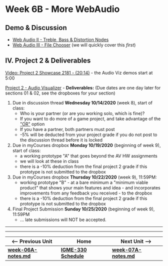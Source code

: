 # Week 6B - More WebAudio

## Demo & Discussion

- [Web Audio II - Treble, Bass & Distortion Nodes](https://github.com/tonethar/IGME-330-Master/blob/master/notes/demo-web-audio-2.md)
- [Web Audio III - File Chooser](https://github.com/tonethar/IGME-330-Master/blob/master/notes/demo-web-audio-3.md) (we will quickly cover this *first*)

<a id="project2" /> 
 
## IV. Project 2 & Deliverables

[Video: Project 2 Showcase 2181 - (20:14)](https://video.rit.edu/Watch/Si56JxGd) - the Audio Viz demos start at 5:00

[Project 2 - Audio Visualizer](../projects/project-2.md) - **Deliverables:** (Due dates are one day later for sections 01 & 02, see the dropboxes for your section)



1) Due in discussion thread **Wednesday 10/14/2020** (week 8), start of class:
    - Who is your partner (or are you working solo, which is fine)?
    - If you want to do more of a game project, and take advantage of the ["OR"](../projects/project-2.md#OR) option
    - If you have a partner, both partners must post
    - -5% will be deducted from your project grade if you do not post to the discussion thread before it is locked
2) Due in myCourses dropbox **Monday 10/19/2020** (beginning of week 9), start of class: 
    - a working prototype "A" that goes beyond the AV HW assignments
    - we will look at these in class
    - there is a -10% deduction from the final project 2 grade if this prototype is not submitted to the dropbox
3) Due in myCourses dropbox **Thursday 10/22/2020** (week 9), 11:59PM: 
    - working prototype "B" - at a bare minimum a "minimum viable product" that shows your main features and idea - and incorporates improvements from any feedback you received - to the dropbox
    - there is a -10% deduction from the final project 2 grade if this prototype is not submitted to the dropbox
4) Final Project Submission **Sunday 10/25/2020** (beginning of week 9), 11:59PM
    - ... late submissions will NOT be accepted.



<hr><hr>

| <-- Previous Unit | Home | Next Unit -->
| --- | --- | --- 
| [**week-06A-notes.md**](week-06A-notes.md)     |  [**IGME-330 Schedule**](../schedule.md) | [**week-07A-notes.md**](week-07A-notes.md)
